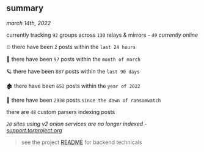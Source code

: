 
## summary
_march 14th, 2022_

currently tracking `92` groups across `130` relays & mirrors - _`49` currently online_

⏲ there have been `2` posts within the `last 24 hours`

🦈 there have been `97` posts within the `month of march`

🪐 there have been `887` posts within the `last 90 days`

🏚 there have been `652` posts within the `year of 2022`

🦕 there have been `2938` posts `since the dawn of ransomwatch`

there are `48` custom parsers indexing posts

_`20` sites using v2 onion services are no longer indexed - [support.torproject.org](https://support.torproject.org/onionservices/v2-deprecation/)_

> see the project [README](https://github.com/thetanz/ransomwatch#ransomwatch--) for backend technicals

